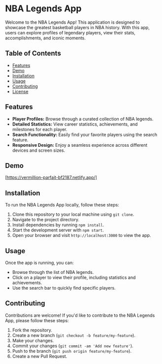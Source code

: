 # NBA Legends App

Welcome to the NBA Legends App! This application is designed to showcase the greatest basketball players in NBA history. With this app, users can explore profiles of legendary players, view their stats, accomplishments, and iconic moments.

## Table of Contents

- [Features](#features)
- [Demo](#demo)
- [Installation](#installation)
- [Usage](#usage)
- [Contributing](#contributing)
- [License](#license)

## Features

- **Player Profiles:** Browse through a curated collection of NBA legends.
- **Detailed Statistics:** View career statistics, achievements, and milestones for each player.
- **Search Functionality:** Easily find your favorite players using the search feature.
- **Responsive Design:** Enjoy a seamless experience across different devices and screen sizes.

## Demo

[https://vermillion-parfait-bf2187.netlify.app/]

## Installation

To run the NBA Legends App locally, follow these steps:

1. Clone this repository to your local machine using `git clone`.
2. Navigate to the project directory.
3. Install dependencies by running `npm install`.
4. Start the development server with `npm start`.
5. Open your browser and visit `http://localhost:3000` to view the app.

## Usage

Once the app is running, you can:

- Browse through the list of NBA legends.
- Click on a player to view their profile, including statistics and achievements.
- Use the search bar to quickly find specific players.

## Contributing

Contributions are welcome! If you'd like to contribute to the NBA Legends App, please follow these steps:

1. Fork the repository.
2. Create a new branch (`git checkout -b feature/my-feature`).
3. Make your changes.
4. Commit your changes (`git commit -am 'Add new feature'`).
5. Push to the branch (`git push origin feature/my-feature`).
6. Create a new Pull Request.
